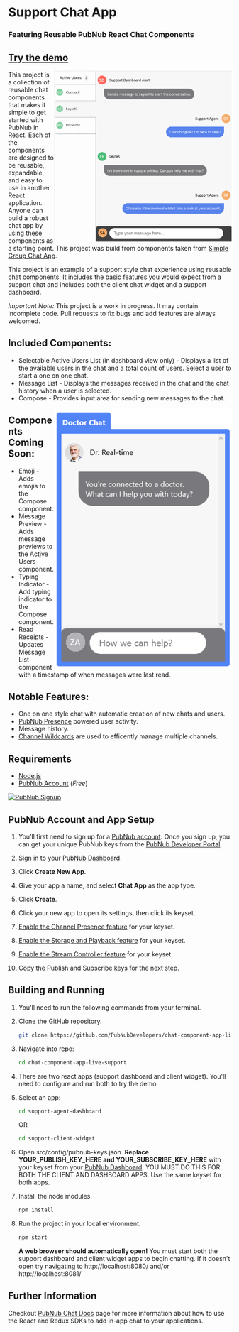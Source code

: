 # Support Chat App 
### Featuring Reusable PubNub React Chat Components 

## [Try the demo](https://pubnubdevelopers.github.io/chat-component-app-live-support/)

<a href="https://www.pubnub.com/">
    <img align="right" alt="Support Chat Dashboard Demo" src="https://github.com/PubNubDevelopers/chat-component-app-live-support/blob/master/support_dashboard.png" width=400/>
</a>

This project is a collection of reusable chat components that makes it simple to get started with PubNub in React. Each of the components are designed to be reusable, expandable, and easy to use in another React application. Anyone can build a robust chat app by using these components as a starting point. This project was build from components taken from [Simple Group Chat App](https://github.com/PubNubDevelopers/chat-component-app-simple).

This project is an example of a support style chat experience using reusable chat components. It includes the basic features you would expect from a support chat and includes both the client chat widget and a support dashboard.

*Important Note:* This project is a work in progress. It may contain incomplete code. Pull requests to fix bugs and add features are always welcomed.

## Included Components:
- Selectable Active Users List (in dashboard view only) - Displays a list of the available users in the chat and a total count of users. Select a user to start a one on one chat.
- Message List - Displays the messages received in the chat and the chat history when a user is selected.
- Compose - Provides input area for sending new messages to the chat.

<a href="https://www.pubnub.com/">
    <img align="right" alt="Support Chat Client Widget Demo" src="https://github.com/PubNubDevelopers/chat-component-app-live-support/blob/master/client_support_chat.png" width=400/>
</a>

## Components Coming Soon:
- Emoji - Adds emojis to the Compose component.
- Message Preview - Adds message previews to the Active Users component.
- Typing Indicator - Add typing indicator to the Compose component.
- Read Receipts - Updates Message List component with a timestamp of when messages were last read. 

## Notable Features:
- One on one style chat with automatic creation of new chats and users.
- [PubNub Presence](https://www.pubnub.com/products/presence/) powered user activity.
- Message history.
- [Channel Wildcards](https://www.pubnub.com/docs/platform/channels/channel-management) are used to efficently manage multiple channels.

## Requirements
- [Node.js](https://nodejs.org/en/)
- [PubNub Account](#pubnub-account) (*Free*) 

<a href="https://dashboard.pubnub.com/signup">
    <img alt="PubNub Signup" src="https://i.imgur.com/og5DDjf.png" width=260 height=97/>
</a>

## PubNub Account and App Setup

1. You’ll first need to sign up for a [PubNub account](https://dashboard.pubnub.com/signup/). Once you sign up, you can get your unique PubNub keys from the [PubNub Developer Portal](https://admin.pubnub.com/).

1. Sign in to your [PubNub Dashboard](https://dashboard.pubnub.com/).

1. Click **Create New App**.

1. Give your app a name, and select **Chat App** as the app type.

1. Click **Create**.

1. Click your new app to open its settings, then click its keyset.

1. [Enable the Channel Presence feature](https://support.pubnub.com/support/solutions/articles/14000043562-how-do-i-enable-the-channel-presence-feature-/) for your keyset.

1. [Enable the Storage and Playback feature](https://support.pubnub.com/support/solutions/articles/14000043644-how-do-i-enable-the-message-history-feature-) for your keyset.

1. [Enable the Stream Controller feature](https://support.pubnub.com/support/solutions/articles/14000043662-how-do-i-enable-wildcard-subscribe-for-my-pubnub-keys-) for your keyset.

1. Copy the Publish and Subscribe keys for the next step.

## Building and Running

1. You'll need to run the following commands from your terminal.

1. Clone the GitHub repository.

    ```bash
    git clone https://github.com/PubNubDevelopers/chat-component-app-live-support.git
    ```

1. Navigate into repo:

    ```bash
    cd chat-component-app-live-support
    ```
1. There are two react apps (support dashboard and client widget). You'll need to configure and run both to try the demo. 

1. Select an app:

    ```bash
    cd support-agent-dashboard
    ```

    OR

    ```bash
    cd support-client-widget
    ```

1. Open src/config/pubnub-keys.json. **Replace YOUR_PUBLISH_KEY_HERE and YOUR_SUBSCRIBE_KEY_HERE** with your keyset from your [PubNub Dashboard](https://dashboard.pubnub.com/). YOU MUST DO THIS FOR BOTH THE CLIENT AND DASHBOARD APPS. Use the same keyset for both apps.

1. Install the node modules.

    ```bash
    npm install
    ```

1. Run the project in your local environment.

    ```bash
    npm start
    ```

    **A web browser should automatically open!** You must start both the support dashboard and client widget apps to begin chatting. If it doesn't open try navigating to http://localhost:8080/ and/or http://localhost:8081/ 


## Further Information

Checkout [PubNub Chat Docs](https://www.pubnub.com/docs/chat) page for more information about how to use the React and Redux SDKs to add in-app chat to your applications.

